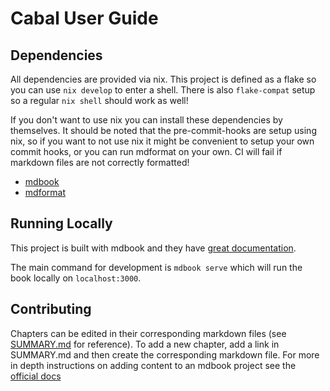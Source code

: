 # Cabal User Guide

## Dependencies

All dependencies are provided via nix. This project is defined as a flake so you can use `nix develop` to enter a shell. There is also `flake-compat` setup so a regular `nix shell` should work as well!

If you don't want to use nix you can install these dependencies by themselves. It should be noted that the pre-commit-hooks are setup using nix, so if you want to not use nix it might be convenient to setup your own commit hooks, or you can run mdformat on your own. CI will fail if markdown files are not correctly formatted!

- [mdbook](https://rust-lang.github.io/mdBook/cli/index.html)
- [mdformat](https://pypi.org/project/mdformat/)

## Running Locally

This project is built with mdbook and they have [great documentation](https://rust-lang.github.io/mdBook/index.html).

The main command for development is `mdbook serve` which will run the book locally on `localhost:3000`.

## Contributing

Chapters can be edited in their corresponding markdown files (see [SUMMARY.md](./src/SUMMARY.md) for reference). To add a new chapter, add a link in SUMMARY.md and then create the corresponding markdown file. For more in depth instructions on adding content to an mdbook project see the [official docs](https://rust-lang.github.io/mdBook/format/summary.html)
